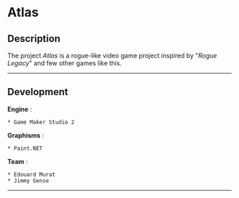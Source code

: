 # Atlas

## Description

The project _Atlas_ is a rogue-like video game project inspired by "_Rogue Legacy_" and few other games like this.

-----
## Development

**Engine** : 
    
    * Game Maker Studio 2

**Graphisms** : 
    
    * Paint.NET

**Team** :

    * Edouard Murat
    * Jimmy Gense

-----
